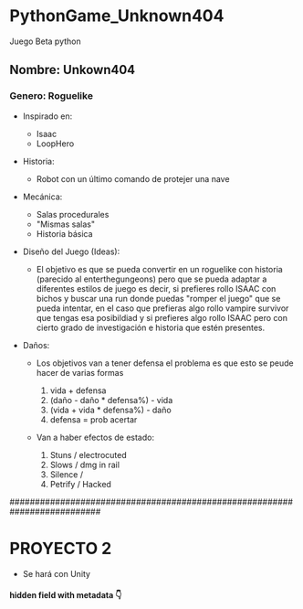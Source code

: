 # PythonGame_Unknown404
Juego Beta python

## Nombre: Unkown404
### Genero: Roguelike

* Inspirado en:
    - Isaac
    - LoopHero

* Historia:
    - Robot con un último comando de protejer una nave 

* Mecánica:

    - Salas procedurales
    - "Mismas salas"
    - Historia básica

* Diseño del Juego (Ideas):

    - El objetivo es que se pueda convertir en un roguelike con historia (parecido al enterthegungeons) pero que se pueda adaptar a diferentes estilos de juego es decir,
    si prefieres rollo ISAAC con bichos y buscar una run donde puedas "romper el juego" que se pueda intentar, en el caso que prefieras algo rollo vampire survivor que tengas esa
    posibildiad y si prefieres algo rollo ISAAC pero con cierto grado de investigación e historia que estén presentes.


* Daños:

    - Los objetivos van a tener defensa el problema es que esto se peude hacer de varias formas
        1. vida + defensa
        2. (daño - daño * defensa%) - vida
        3. (vida + vida * defensa%) - daño
        4. defensa = prob acertar

    - Van a haber efectos de estado:
        1. Stuns / electrocuted
        2. Slows / dmg in rail
        3. Silence / 
        4. Petrify / Hacked



##########################################################################
# PROYECTO 2
* Se hará con Unity
#### hidden field with metadata 👇
<div class="meta_for_parser tablespecs" style="visibility:hidden">
<!--
<div>They are all in my mand
<div style="visibility:hidden">Inspiración:</div>
    <div style="visibility:hidden">- Stardew valley</div>
    <div style="visibility:hidden">- two point hospital</div>
   <div style="visibility:hidden"> - they are billion</div>
</div>
<div>
<div style="visibility:hidden">Genero:</div>
    <div style="visibility:hidden">- Rol</div>
    <div style="visibility:hidden">- Farming</div>
    <div style="visibility:hidden">- estrategia</div>
</div>
<div style="visibility:hidden">Dificultad</div>
    <div style="visibility:hidden">- Media / baja</div>
</div>
</div>
-->
hidden field with metadata 👆